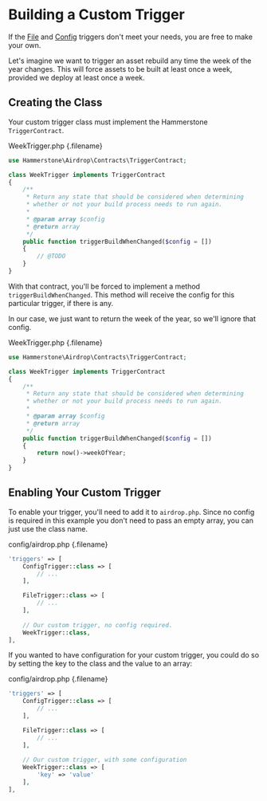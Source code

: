 # Building a Custom Trigger

If the [File](/triggers/file) and [Config](triggers/config) triggers don't meet your needs, you are free to make your own.

Let's imagine we want to trigger an asset rebuild any time the week of the year changes. This will force assets to be built at least once a week, provided we deploy at least once a week.

## Creating the Class

Your custom trigger class must implement the Hammerstone `TriggerContract`.

WeekTrigger.php {.filename}
```php
use Hammerstone\Airdrop\Contracts\TriggerContract;

class WeekTrigger implements TriggerContract
{
    /**
     * Return any state that should be considered when determining
     * whether or not your build process needs to run again.
     *
     * @param array $config
     * @return array
     */
    public function triggerBuildWhenChanged($config = [])
    {
        // @TODO
    }
}
``` 

With that contract, you'll be forced to implement a method `triggerBuildWhenChanged`. This method will receive the config for this particular trigger, if there is any.

In our case, we just want to return the week of the year, so we'll ignore that config.

WeekTrigger.php {.filename}
```php
use Hammerstone\Airdrop\Contracts\TriggerContract;

class WeekTrigger implements TriggerContract
{
    /**
     * Return any state that should be considered when determining
     * whether or not your build process needs to run again.
     *
     * @param array $config
     * @return array
     */
    public function triggerBuildWhenChanged($config = [])
    {
        return now()->weekOfYear;
    }
}
```

## Enabling Your Custom Trigger

To enable your trigger, you'll need to add it to `airdrop.php`. Since no config is required in this example you don't need to pass an empty array, you can just use the class name.

config/airdrop.php {.filename}
```php
'triggers' => [
    ConfigTrigger::class => [
        // ...
    ],

    FileTrigger::class => [
        // ...
    ],
    
    // Our custom trigger, no config required.
    WeekTrigger::class,
],
```

If you wanted to have configuration for your custom trigger, you could do so by setting the key to the class and the value to an array:

config/airdrop.php {.filename}
```php
'triggers' => [
    ConfigTrigger::class => [
        // ...
    ],

    FileTrigger::class => [
        // ...
    ],
    
    // Our custom trigger, with some configuration
    WeekTrigger::class => [
        'key' => 'value'
    ],
],
```